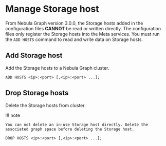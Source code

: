# Manage Storage host

From Nebula Graph version 3.0.0, the Storage hosts added in the configuration files **CANNOT** be read or written directly. The configuration files only register the Storage hosts into the Meta services. You must run the `ADD HOSTS` command to read and write data on Storage hosts.

## Add Storage host

Add the Storage hosts to a Nebula Graph cluster.

```ngql
ADD HOSTS <ip>:<port> [,<ip>:<port> ...];
```

## Drop Storage hosts

Delete the Storage hosts from cluster.

!!! note

    You can not delete an in-use Storage host directly. Delete the associated graph space before deleting the Storage host.

```ngql
DROP HOSTS <ip>:<port> [,<ip>:<port> ...];
```